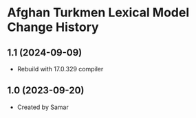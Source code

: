 Afghan Turkmen Lexical Model Change History
====================

1.1 (2024-09-09)
----------------
* Rebuild with 17.0.329 compiler

1.0 (2023-09-20)
----------------
* Created by Samar
